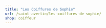 ```yaml
---
title: "Les Coiffures de Sophie"
url: /saint-avertin/les-coiffures-de-sophie/
shop: coiffeur
---
```

